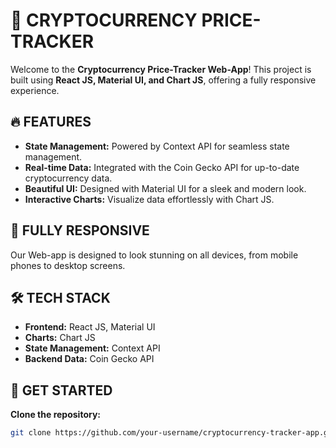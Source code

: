 # 🚀 **CRYPTOCURRENCY PRICE-TRACKER**

Welcome to the **Cryptocurrency Price-Tracker Web-App**! This project is built using **React JS, Material UI, and Chart JS**, offering a fully responsive experience.

## 🔥 **FEATURES**

- **State Management:** Powered by Context API for seamless state management.
- **Real-time Data:** Integrated with the Coin Gecko API for up-to-date cryptocurrency data.
- **Beautiful UI:** Designed with Material UI for a sleek and modern look.
- **Interactive Charts:** Visualize data effortlessly with Chart JS.

## 📱 **FULLY RESPONSIVE**

Our Web-app is designed to look stunning on all devices, from mobile phones to desktop screens.

## 🛠️ **TECH STACK**

- **Frontend:** React JS, Material UI
- **Charts:** Chart JS
- **State Management:** Context API
- **Backend Data:** Coin Gecko API

## 🚀 **GET STARTED**

**Clone the repository:**
```sh
git clone https://github.com/your-username/cryptocurrency-tracker-app.git



